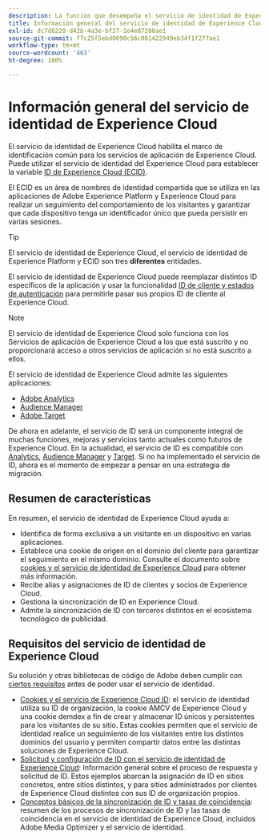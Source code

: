 ```yaml
---
description: La función que desempeña el servicio de identidad de Experience Cloud en Adobe Experience Cloud.
title: Información general del servicio de identidad de Experience Cloud
exl-id: dc7d6220-d42b-4a3e-bf37-1e4e87280ae1
source-git-commit: f7c25f5ebd0690c56c081422949eb34f1f277ae1
workflow-type: tm+mt
source-wordcount: '463'
ht-degree: 100%

---
```


# Información general del servicio de identidad de Experience Cloud

El servicio de identidad de Experience Cloud habilita el marco de identificación común para los servicios de aplicación de Experience Cloud. Puede utilizar el servicio de identidad del Experience Cloud para establecer la variable [ID de Experience Cloud (ECID)](https://experienceleague.adobe.com/docs/experience-platform/identity/ecid.html?lang=es).

El ECID es un área de nombres de identidad compartida que se utiliza en las aplicaciones de Adobe Experience Platform y Experience Cloud para realizar un seguimiento del comportamiento de los visitantes y garantizar que cada dispositivo tenga un identificador único que pueda persistir en varias sesiones.

>[!TIP]
>
>El servicio de identidad de Experience Cloud, el servicio de identidad de Experience Platform y ECID son tres **diferentes** entidades.

El servicio de identidad de Experience Cloud puede reemplazar distintos ID específicos de la aplicación y usar la funcionalidad [ID de cliente y estados de autenticación](/help/reference/authenticated-state.md) para permitirle pasar sus propios ID de cliente al Experience Cloud.

>[!NOTE]
>
>El servicio de identidad de Experience Cloud solo funciona con los Servicios de aplicación de Experience Cloud a los que está suscrito y no proporcionará acceso a otros servicios de aplicación si no está suscrito a ellos.

El servicio de identidad de Experience Cloud admite las siguientes aplicaciones:

* [Adobe Analytics](https://business.adobe.com/es/products/analytics/web-analytics.html)
* [Audience Manager](https://business.adobe.com/es/products/audience-manager/adobe-audience-manager.html)
* [Adobe Target](https://business.adobe.com/es/products/target/adobe-target.html)

De ahora en adelante, el servicio de ID será un componente integral de muchas funciones, mejoras y servicios tanto actuales como futuros de Experience Cloud. En la actualidad, el servicio de ID es compatible con [Analytics](http://www.adobe.com/es/marketing-cloud/web-analytics.html), [Audience Manager](http://www.adobe.com/es/marketing-cloud/data-management-platform.html) y [Target](http://www.adobe.com/es/marketing-cloud/testing-targeting.html). Si no ha implementado el servicio de ID, ahora es el momento de empezar a pensar en una estrategia de migración.

## Resumen de características

En resumen, el servicio de identidad de Experience Cloud ayuda a:

* Identifica de forma exclusiva a un visitante en un dispositivo en varias aplicaciones.
* Establece una cookie de origen en el dominio del cliente para garantizar el seguimiento en el mismo dominio. Consulte el documento sobre [cookies y el servicio de identidad de Experience Cloud](./cookies.md) para obtener más información.
* Recibe alias y asignaciones de ID de clientes y socios de Experience Cloud.
* Gestiona la sincronización de ID en Experience Cloud.
* Admite la sincronización de ID con terceros distintos en el ecosistema tecnológico de publicidad.

## Requisitos del servicio de identidad de Experience Cloud

Su solución y otras bibliotecas de código de Adobe deben cumplir con [ciertos requisitos](/help/reference/requirements.md) antes de poder usar el servicio de identidad.

* [Cookies y el servicio de Experience Cloud ID](cookies.md): el servicio de identidad utiliza su ID de organización, la cookie AMCV de Experience Cloud y una cookie demdex a fin de crear y almacenar ID únicos y persistentes para los visitantes de su sitio. Estas cookies permiten que el servicio de identidad realice un seguimiento de los visitantes entre los distintos dominios del usuario y permiten compartir datos entre las distintas soluciones de Experience Cloud.
* [Solicitud y configuración de ID con el servicio de identidad de Experience Cloud](id-request.md): Información general sobre el proceso de respuesta y solicitud de ID. Estos ejemplos abarcan la asignación de ID en sitios concretos, entre sitios distintos, y para sitios administrados por clientes de Experience Cloud distintos con sus ID de organización propios.
* [Conceptos básicos de la sincronización de ID y tasas de coincidencia](match-rates.md): resumen de los procesos de sincronización de ID y las tasas de coincidencia en el servicio de identidad de Experience Cloud, incluidos Adobe Media Optimizer y el servicio de identidad.
